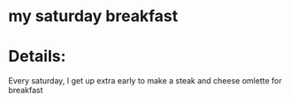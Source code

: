 # my saturday breakfast

# Details:
Every saturday, I get up extra early to make a steak and cheese omlette for breakfast 
